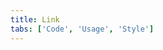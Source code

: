 ```yaml
---
title: Link
tabs: ['Code', 'Usage', 'Style']
---
```


<component
    name="Link"
    component="link"
    variation="link"
    experimental="true"
    hasReactVersion="true"
    hasVueVersion="link--default"
    >
</component>
